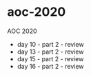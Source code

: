 # aoc-2020
AOC 2020

- day 10 - part 2 - review
- day 13 - part 2 - review
- day 15 - part 2 - review
- day 16 - part 2 - review

